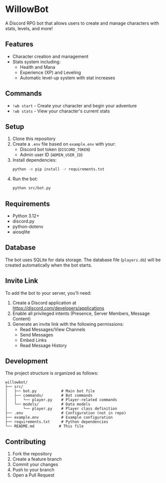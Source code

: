 # WillowBot

A Discord RPG bot that allows users to create and manage characters with stats, levels, and more!

## Features

- Character creation and management
- Stats system including:
  - Health and Mana
  - Experience (XP) and Leveling
  - Automatic level-up system with stat increases

## Commands

- `!wb start` - Create your character and begin your adventure
- `!wb stats` - View your character's current stats

## Setup

1. Clone this repository
2. Create a `.env` file based on `example.env` with your:
   - Discord bot token (`DISCORD_TOKEN`)
   - Admin user ID (`ADMIN_USER_ID`)
3. Install dependencies:
   ```bash
   python -m pip install -r requirements.txt
   ```
4. Run the bot:
   ```bash
   python src/bot.py
   ```

## Requirements

- Python 3.12+
- discord.py
- python-dotenv
- aiosqlite

## Database

The bot uses SQLite for data storage. The database file (`players.db`) will be created automatically when the bot starts.

## Invite Link

To add the bot to your server, you'll need:
1. Create a Discord application at https://discord.com/developers/applications
2. Enable all privileged intents (Presence, Server Members, Message Content)
3. Generate an invite link with the following permissions:
   - Read Messages/View Channels
   - Send Messages
   - Embed Links
   - Read Message History

## Development

The project structure is organized as follows:
```
willowbot/
├── src/
│   ├── bot.py           # Main bot file
│   ├── commands/        # Bot commands
│   │   └── player.py    # Player-related commands
│   └── models/          # Data models
│       └── player.py    # Player class definition
├── .env                 # Configuration (not in repo)
├── example.env          # Example configuration
├── requirements.txt     # Python dependencies
└── README.md           # This file
```

## Contributing

1. Fork the repository
2. Create a feature branch
3. Commit your changes
4. Push to your branch
5. Open a Pull Request